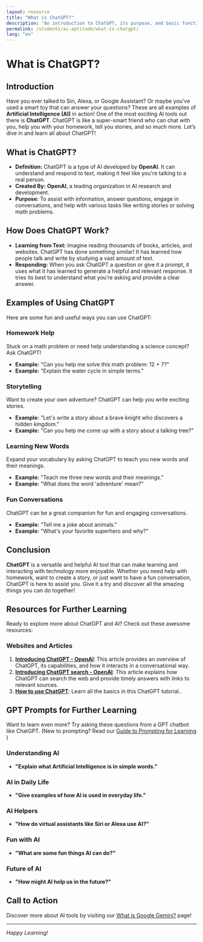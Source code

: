 ```yaml
---
layout: resource
title: "What is ChatGPT?"
description: "An introduction to ChatGPT, its purpose, and basic functionalities."
permalink: /students/ai-aptitude/what-is-chatgpt/
lang: "en"
---
```


# What is ChatGPT?

## Introduction
Have you ever talked to Siri, Alexa, or Google Assistant? Or maybe you've used a smart toy that can answer your questions? These are all examples of **Artificial Intelligence (AI)** in action! One of the most exciting AI tools out there is **ChatGPT**. ChatGPT is like a super-smart friend who can chat with you, help you with your homework, tell you stories, and so much more. Let’s dive in and learn all about ChatGPT!

## What is ChatGPT?
- **Definition:** ChatGPT is a type of AI developed by **OpenAI**. It can understand and respond to text, making it feel like you're talking to a real person.
- **Created By:** **OpenAI**, a leading organization in AI research and development.
- **Purpose:** To assist with information, answer questions, engage in conversations, and help with various tasks like writing stories or solving math problems.

## How Does ChatGPT Work?
- **Learning from Text:** Imagine reading thousands of books, articles, and websites. ChatGPT has done something similar! It has learned how people talk and write by studying a vast amount of text.
- **Responding:** When you ask ChatGPT a question or give it a prompt, it uses what it has learned to generate a helpful and relevant response. It tries its best to understand what you’re asking and provide a clear answer.

## Examples of Using ChatGPT
Here are some fun and useful ways you can use ChatGPT:

### Homework Help
Stuck on a math problem or need help understanding a science concept? Ask ChatGPT!
- **Example:** "Can you help me solve this math problem: 12 + 7?"
- **Example:** "Explain the water cycle in simple terms."

### Storytelling
Want to create your own adventure? ChatGPT can help you write exciting stories.
- **Example:** "Let's write a story about a brave knight who discovers a hidden kingdom."
- **Example:** "Can you help me come up with a story about a talking tree?"

### Learning New Words
Expand your vocabulary by asking ChatGPT to teach you new words and their meanings.
- **Example:** "Teach me three new words and their meanings."
- **Example:** "What does the word 'adventure' mean?"

### Fun Conversations
ChatGPT can be a great companion for fun and engaging conversations.
- **Example:** "Tell me a joke about animals."
- **Example:** "What's your favorite superhero and why?"

## Conclusion
**ChatGPT** is a versatile and helpful AI tool that can make learning and interacting with technology more enjoyable. Whether you need help with homework, want to create a story, or just want to have a fun conversation, ChatGPT is here to assist you. Give it a try and discover all the amazing things you can do together!

## Resources for Further Learning
Ready to explore more about ChatGPT and AI? Check out these awesome resources:

### Websites and Articles
1. **[Introducing ChatGPT - OpenAI](https://openai.com/index/chatgpt/)**: This article provides an overview of ChatGPT, its capabilities, and how it interacts in a conversational way.
2. **[Introducing ChatGPT search - OpenAI](https://openai.com/index/introducing-chatgpt-search/)**: This article explains how ChatGPT can search the web and provide timely answers with links to relevant sources.
3. **[How to use ChatGPT](https://zapier.com/blog/how-to-use-chatgpt/)**: Learn all the basics in this ChatGPT tutorial..

## GPT Prompts for Further Learning
Want to learn even more? Try asking these questions from a GPT chatbot like ChatGPT.
(New to prompting? Read our [Guide to Prompting for Learning](../guide-to-prompting-for-learning/) ) 

### Understanding AI
- **"Explain what Artificial Intelligence is in simple words."**

### AI in Daily Life
- **"Give examples of how AI is used in everyday life."**

### AI Helpers
- **"How do virtual assistants like Siri or Alexa use AI?"**

### Fun with AI
- **"What are some fun things AI can do?"**

### Future of AI
- **"How might AI help us in the future?"**

## Call to Action
Discover more about AI tools by visiting our [What is Google Gemini?](../what-is-gemini) page!

---
*Happy Learning!*
